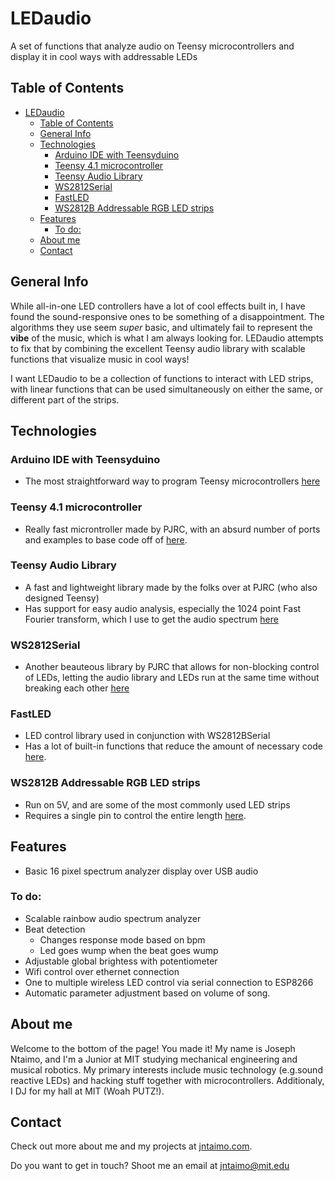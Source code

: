 # LEDaudio
A set of functions that analyze audio on Teensy microcontrollers and display it in cool ways with addressable LEDs

## Table of Contents
- [LEDaudio](#ledaudio)
  - [Table of Contents](#table-of-contents)
  - [General Info](#general-info)
  - [Technologies](#technologies)
    - [Arduino IDE with Teensyduino](#arduino-ide-with-teensyduino)
    - [Teensy 4.1 microcontroller](#teensy-41-microcontroller)
    - [Teensy Audio Library](#teensy-audio-library)
    - [WS2812Serial](#ws2812serial)
    - [FastLED](#fastled)
    - [WS2812B Addressable RGB LED strips](#ws2812b-addressable-rgb-led-strips)
  - [Features](#features)
    - [To do:](#to-do)
  - [About me](#about-me)
  - [Contact](#contact)
## General Info
While all-in-one LED controllers have a lot of cool effects built in, I have found the sound-responsive ones to be something of a disappointment. The algorithms they use seem *super* basic, and ultimately fail to represent the **vibe** of the music, which is what I am always looking for. LEDaudio attempts to fix that by combining the excellent Teensy audio library with scalable functions that visualize music in cool ways!

I want LEDaudio to be a collection of functions to interact with LED strips, with linear functions that can be used simultaneously on either the same, or different part of the strips.

## Technologies
### Arduino IDE with Teensyduino
  - The most straightforward way to program Teensy microcontrollers [here][Teensyduino]
### Teensy 4.1 microcontroller
  - Really fast microntroller made by PJRC, with an absurd number of ports and examples to base code off of [here][Teensy 4.1].
### Teensy Audio Library
  - A fast and lightweight library made by the folks over at PJRC (who also designed Teensy)
  - Has support for easy audio analysis, especially the 1024 point Fast Fourier transform, which I use to get the audio spectrum [here][Teensy Audio Wiki]
### WS2812Serial
  - Another beauteous library by PJRC that allows for non-blocking control of LEDs, letting the audio library and LEDs run at the same time without breaking each other [here][WS2812Serial]
### FastLED
  - LED control library used in conjunction with WS2812BSerial
  - Has a lot of built-in functions that reduce the amount of necessary code [here][FastLED].
### WS2812B Addressable RGB LED strips
  - Run on 5V, and are some of the most commonly used LED strips
  - Requires a single pin to control the entire length [here][WS2812B].

## Features
 - Basic 16 pixel spectrum analyzer display over USB audio
### To do:
- Scalable rainbow audio spectrum analyzer
- Beat detection
  - Changes response mode based on bpm
  - Led goes wump when the beat goes wump
- Adjustable global brightess with potentiometer
- Wifi control over ethernet connection
- One to multiple wireless LED control via serial connection to ESP8266
- Automatic parameter adjustment based on volume of song.
## About me
Welcome to the bottom of the page! You made it! My name is Joseph Ntaimo, and I'm a Junior at MIT studying mechanical engineering and musical robotics. My primary interests include music technology (e.g.sound reactive LEDs) and hacking stuff together with microcontrollers. Additionaly, I DJ for my hall at MIT (Woah PUTZ!).
## Contact
Check out more about me and my projects at [jntaimo.com](https://jntaimo.com).

Do you want to get in touch? Shoot me an email at jntaimo@mit.edu

[Teensy Audio Wiki]:https://www.pjrc.com/teensy/td_libs_Audio.html
[Audio Design Tool]:https://www.pjrc.com/teensy/gui/index.html
[Adafruit Wiring]:https://learn.adafruit.com/adafruit-neopixel-uberguide/basic-connections
[Teensyduino]:https://www.pjrc.com/teensy/teensyduino.html
[Teensy 4.1]:https://www.pjrc.com/store/teensy41.html
[WS2812Serial]:https://www.pjrc.com/non-blocking-ws2812-led-library/
[FastLED]:https://github.com/FastLED/FastLED
[WS2812B]:https://microcontrollerslab.com/ws2812b-rgb-led-pinout-working-interfacing-arduino-applications/
